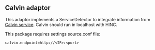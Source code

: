 ## Calvin adaptor

This adaptor implements a ServiceDetector to integrate information from [Calvin service](https://github.com/EricssonResearch/calvin-base). Calvin should run in localhost with HINC.

This package requires settings source.conf file:

```
calvin.endpoint=http://<IP>:<port>
```

